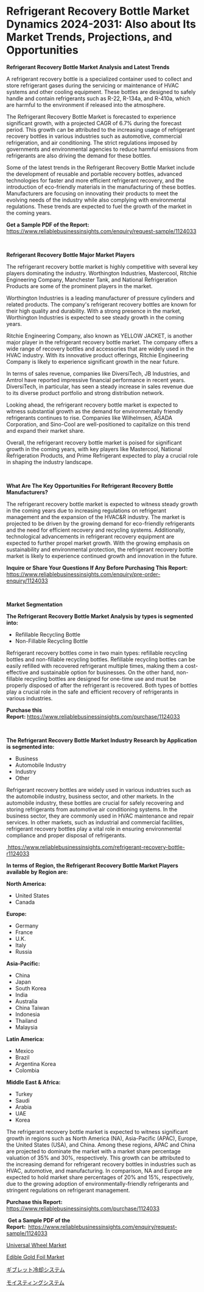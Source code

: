 <p><h1>Refrigerant Recovery Bottle Market Dynamics 2024-2031: Also about Its Market Trends, Projections, and Opportunities</h1></p><p><strong>Refrigerant Recovery Bottle Market Analysis and Latest Trends</strong></p>
<p><p>A refrigerant recovery bottle is a specialized container used to collect and store refrigerant gases during the servicing or maintenance of HVAC systems and other cooling equipment. These bottles are designed to safely handle and contain refrigerants such as R-22, R-134a, and R-410a, which are harmful to the environment if released into the atmosphere.</p><p>The Refrigerant Recovery Bottle Market is forecasted to experience significant growth, with a projected CAGR of 6.7% during the forecast period. This growth can be attributed to the increasing usage of refrigerant recovery bottles in various industries such as automotive, commercial refrigeration, and air conditioning. The strict regulations imposed by governments and environmental agencies to reduce harmful emissions from refrigerants are also driving the demand for these bottles.</p><p>Some of the latest trends in the Refrigerant Recovery Bottle Market include the development of reusable and portable recovery bottles, advanced technologies for faster and more efficient refrigerant recovery, and the introduction of eco-friendly materials in the manufacturing of these bottles. Manufacturers are focusing on innovating their products to meet the evolving needs of the industry while also complying with environmental regulations. These trends are expected to fuel the growth of the market in the coming years.</p></p>
<p><strong>Get a Sample PDF of the Report:&nbsp;</strong> <a href="https://www.reliablebusinessinsights.com/enquiry/request-sample/1124033">https://www.reliablebusinessinsights.com/enquiry/request-sample/1124033</a></p>
<p>&nbsp;</p>
<p><strong>Refrigerant Recovery Bottle Major Market Players</strong></p>
<p><p>The refrigerant recovery bottle market is highly competitive with several key players dominating the industry. Worthington Industries, Mastercool, Ritchie Engineering Company, Manchester Tank, and National Refrigeration Products are some of the prominent players in the market. </p><p>Worthington Industries is a leading manufacturer of pressure cylinders and related products. The company's refrigerant recovery bottles are known for their high quality and durability. With a strong presence in the market, Worthington Industries is expected to see steady growth in the coming years.</p><p>Ritchie Engineering Company, also known as YELLOW JACKET, is another major player in the refrigerant recovery bottle market. The company offers a wide range of recovery bottles and accessories that are widely used in the HVAC industry. With its innovative product offerings, Ritchie Engineering Company is likely to experience significant growth in the near future.</p><p>In terms of sales revenue, companies like DiversiTech, JB Industries, and Amtrol have reported impressive financial performance in recent years. DiversiTech, in particular, has seen a steady increase in sales revenue due to its diverse product portfolio and strong distribution network.</p><p>Looking ahead, the refrigerant recovery bottle market is expected to witness substantial growth as the demand for environmentally friendly refrigerants continues to rise. Companies like Wilhelmsen, ASADA Corporation, and Sino-Cool are well-positioned to capitalize on this trend and expand their market share.</p><p>Overall, the refrigerant recovery bottle market is poised for significant growth in the coming years, with key players like Mastercool, National Refrigeration Products, and Prime Refrigerant expected to play a crucial role in shaping the industry landscape.</p></p>
<p>&nbsp;</p>
<p><strong>What Are The Key Opportunities For Refrigerant Recovery Bottle Manufacturers?</strong></p>
<p><p>The refrigerant recovery bottle market is expected to witness steady growth in the coming years due to increasing regulations on refrigerant management and the expansion of the HVAC&R industry. The market is projected to be driven by the growing demand for eco-friendly refrigerants and the need for efficient recovery and recycling systems. Additionally, technological advancements in refrigerant recovery equipment are expected to further propel market growth. With the growing emphasis on sustainability and environmental protection, the refrigerant recovery bottle market is likely to experience continued growth and innovation in the future.</p></p>
<p><strong>Inquire or Share Your Questions If Any Before Purchasing This Report:</strong> <a href="https://www.reliablebusinessinsights.com/enquiry/pre-order-enquiry/1124033">https://www.reliablebusinessinsights.com/enquiry/pre-order-enquiry/1124033</a></p>
<p>&nbsp;</p>
<p><strong>Market Segmentation</strong></p>
<p><strong>The Refrigerant Recovery Bottle Market Analysis by types is segmented into:</strong></p>
<p><ul><li>Refillable Recycling Bottle</li><li>Non-Fillable Recycling Bottle</li></ul></p>
<p><p>Refrigerant recovery bottles come in two main types: refillable recycling bottles and non-fillable recycling bottles. Refillable recycling bottles can be easily refilled with recovered refrigerant multiple times, making them a cost-effective and sustainable option for businesses. On the other hand, non-fillable recycling bottles are designed for one-time use and must be properly disposed of after the refrigerant is recovered. Both types of bottles play a crucial role in the safe and efficient recovery of refrigerants in various industries.</p></p>
<p><strong>Purchase this Report:&nbsp;</strong><a href="https://www.reliablebusinessinsights.com/purchase/1124033">https://www.reliablebusinessinsights.com/purchase/1124033</a></p>
<p>&nbsp;</p>
<p><strong>The Refrigerant Recovery Bottle Market Industry Research by Application is segmented into:</strong></p>
<p><ul><li>Business</li><li>Automobile Industry</li><li>Industry</li><li>Other</li></ul></p>
<p><p>Refrigerant recovery bottles are widely used in various industries such as the automobile industry, business sector, and other markets. In the automobile industry, these bottles are crucial for safely recovering and storing refrigerants from automotive air conditioning systems. In the business sector, they are commonly used in HVAC maintenance and repair services. In other markets, such as industrial and commercial facilities, refrigerant recovery bottles play a vital role in ensuring environmental compliance and proper disposal of refrigerants.</p></p>
<p><a href="https://www.reliablebusinessinsights.com/refrigerant-recovery-bottle-r1124033">&nbsp;https://www.reliablebusinessinsights.com/refrigerant-recovery-bottle-r1124033</a></p>
<p><strong>In terms of Region, the Refrigerant Recovery Bottle Market Players available by Region are:</strong></p>
<p>
    <p> <strong> North America: </strong>
        <ul>
            <li>United States</li>
            <li>Canada</li>
        </ul>
        </p> 
    <p> <strong> Europe: </strong>
        <ul>
            <li>Germany</li>
            <li>France</li>
            <li>U.K.</li>
            <li>Italy</li>
            <li>Russia</li>
        </ul>
        </p> 
    <p> <strong> Asia-Pacific: </strong>
        <ul>
            <li>China</li>
            <li>Japan</li>
            <li>South Korea</li>
            <li>India</li>
            <li>Australia</li>
            <li>China Taiwan</li>
            <li>Indonesia</li>
            <li>Thailand</li>
            <li>Malaysia</li>
        </ul>
        </p> 
    <p> <strong> Latin America: </strong>
        <ul>
            <li>Mexico</li>
            <li>Brazil</li>
            <li>Argentina Korea</li>
            <li>Colombia</li>
        </ul>
        </p> 
    <p> <strong> Middle East & Africa: </strong>
        <ul>
            <li>Turkey</li>
            <li>Saudi</li>
            <li>Arabia</li>
            <li>UAE</li>
            <li>Korea</li>
        </ul>
    </p>
    </p>
<p><p>The refrigerant recovery bottle market is expected to witness significant growth in regions such as North America (NA), Asia-Pacific (APAC), Europe, the United States (USA), and China. Among these regions, APAC and China are projected to dominate the market with a market share percentage valuation of 35% and 30%, respectively. This growth can be attributed to the increasing demand for refrigerant recovery bottles in industries such as HVAC, automotive, and manufacturing. In comparison, NA and Europe are expected to hold market share percentages of 20% and 15%, respectively, due to the growing adoption of environmentally-friendly refrigerants and stringent regulations on refrigerant management.</p></p>
<p><strong>Purchase this Report: </strong><a href="https://www.reliablebusinessinsights.com/purchase/1124033">https://www.reliablebusinessinsights.com/purchase/1124033</a></p>
<p>&nbsp;<strong>Get a Sample PDF of the Report:&nbsp;&nbsp;</strong><a href="https://www.reliablebusinessinsights.com/enquiry/request-sample/1124033">https://www.reliablebusinessinsights.com/enquiry/request-sample/1124033</a></p>
<p><strong></strong></p>
<p><p><a href="https://github.com/LaceyZemlak1/Market-Research-Report-List-1/blob/main/universal-wheel-market.md">Universal Wheel Market</a></p><p><a href="https://github.com/Seman3302/Market-Research-Report-List-1/blob/main/edible-gold-foil-market.md">Edible Gold Foil Market</a></p><p><a href="https://github.com/AbigaleHuel/Market-Research-Report-List-1/blob/main/5281665176921.md">ギブレット冷却システム</a></p><p><a href="https://github.com/AdellaPrice2023/Market-Research-Report-List-2/blob/main/8906510176920.md">モイスティングシステム</a></p></p>
